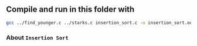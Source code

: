## Compile and run in this folder with
```sh
gcc ../find_younger.c ../starks.c insertion_sort.c -o insertion_sort.out && ./insertion_sort.out
```

### About `Insertion Sort`
